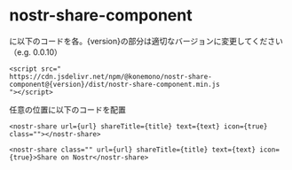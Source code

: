 # nostr-share-component


<head>に以下のコードを各。{version}の部分は適切なバージョンに変更してください（e.g. 0.0.10）

```
<script src="
https://cdn.jsdelivr.net/npm/@konemono/nostr-share-component@{version}/dist/nostr-share-component.min.js
"></script>
```

任意の位置に以下のコードを配置


```
<nostr-share url={url} shareTitle={title} text={text} icon={true} class=""></nostr-share>
```

```
<nostr-share class="" url={url} shareTitle={title} text={text} icon={true}>Share on Nostr</nostr-share>
```